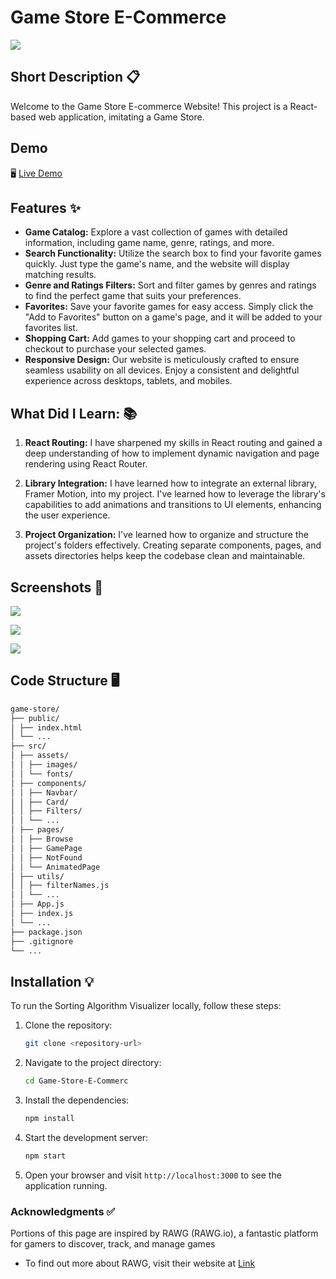 # Game Store E-Commerce

![](https://iili.io/HLtiELx.png)

## Short Description 📋

Welcome to the Game Store E-commerce Website! This project is a React-based web application, imitating a Game Store.

## Demo

🖥 [Live Demo](https://game-store-e-commerce.netlify.app/react-ecommerce-store/browse)

## Features ✨

- **Game Catalog:** Explore a vast collection of games with detailed information, including game name, genre, ratings, and more.
- **Search Functionality:** Utilize the search box to find your favorite games quickly. Just type the game's name, and the website will display matching results.
- **Genre and Ratings Filters:** Sort and filter games by genres and ratings to find the perfect game that suits your preferences.
- **Favorites:** Save your favorite games for easy access. Simply click the "Add to Favorites" button on a game's page, and it will be added to your favorites list.
- **Shopping Cart:** Add games to your shopping cart and proceed to checkout to purchase your selected games.
- **Responsive Design:** Our website is meticulously crafted to ensure seamless usability on all devices. Enjoy a consistent and delightful experience across desktops, tablets, and mobiles.

## What Did I Learn: 📚

1. **React Routing:** I have sharpened my skills in React routing and gained a deep understanding of how to implement dynamic navigation and page rendering using React Router.

2. **Library Integration:** I have learned how to integrate an external library, Framer Motion, into my project. I've learned how to leverage the library's capabilities to add animations and transitions to UI elements, enhancing the user experience.

3. **Project Organization:** I've learned how to organize and structure the project's folders effectively. Creating separate components, pages, and assets directories helps keep the codebase clean and maintainable.

## Screenshots 📸

![](https://iili.io/HLti1Xj.png)

![](https://iili.io/HLti0zb.png)

![](https://iili.io/HLbHdMP.png)

## Code Structure 🖥

```bash
game-store/
├── public/
│ ├── index.html
│ └── ...
├── src/
│ ├── assets/
│ │ ├── images/
│ │ └── fonts/
│ ├── components/
│ │ ├── Navbar/
│ │ ├── Card/
│ │ ├── Filters/
│ │ └── ...
│ ├── pages/
│ │ ├── Browse
│ │ ├── GamePage
│ │ ├── NotFound
│ │ └── AnimatedPage
│ ├── utils/
│ │ ├── filterNames.js
│ │ └── ...
│ ├── App.js
│ ├── index.js
│ └── ...
├── package.json
├── .gitignore
└── ...
```

## Installation 💡

To run the Sorting Algorithm Visualizer locally, follow these steps:

1. Clone the repository:

   ```bash
   git clone <repository-url>

   ```

2. Navigate to the project directory:

   ```bash
   cd Game-Store-E-Commerc

   ```

3. Install the dependencies:

   ```bash
   npm install

   ```

4. Start the development server:

   ```bash
   npm start
   ```

5. Open your browser and visit `http://localhost:3000` to see the application running.

### Acknowledgments ✅

Portions of this page are inspired by RAWG (RAWG.io), a fantastic platform for gamers to discover, track, and manage games

- To find out more about RAWG, visit their website at [Link](https://rawg.io/.)

